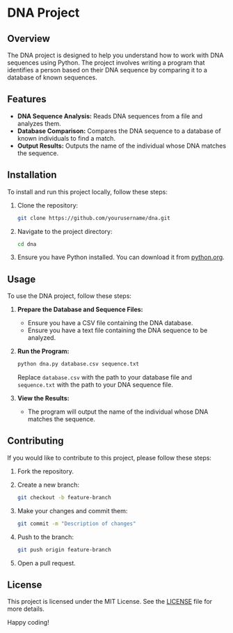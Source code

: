 # DNA Project

## Overview

The DNA project is designed to help you understand how to work with DNA sequences using Python. The project involves writing a program that identifies a person based on their DNA sequence by comparing it to a database of known sequences.

## Features

- **DNA Sequence Analysis:** Reads DNA sequences from a file and analyzes them.
- **Database Comparison:** Compares the DNA sequence to a database of known individuals to find a match.
- **Output Results:** Outputs the name of the individual whose DNA matches the sequence.

## Installation

To install and run this project locally, follow these steps:

1. Clone the repository:

    ```sh
    git clone https://github.com/yourusername/dna.git
    ```

2. Navigate to the project directory:

    ```sh
    cd dna
    ```

3. Ensure you have Python installed. You can download it from [python.org](https://www.python.org/).

## Usage

To use the DNA project, follow these steps:

1. **Prepare the Database and Sequence Files:**
    - Ensure you have a CSV file containing the DNA database.
    - Ensure you have a text file containing the DNA sequence to be analyzed.

2. **Run the Program:**

    ```sh
    python dna.py database.csv sequence.txt
    ```

    Replace `database.csv` with the path to your database file and `sequence.txt` with the path to your DNA sequence file.

3. **View the Results:**
    - The program will output the name of the individual whose DNA matches the sequence.

## Contributing

If you would like to contribute to this project, please follow these steps:

1. Fork the repository.
2. Create a new branch:

    ```sh
    git checkout -b feature-branch
    ```

3. Make your changes and commit them:

    ```sh
    git commit -m "Description of changes"
    ```

4. Push to the branch:

    ```sh
    git push origin feature-branch
    ```

5. Open a pull request.

## License

This project is licensed under the MIT License. See the [LICENSE](LICENSE) file for more details.

Happy coding!
